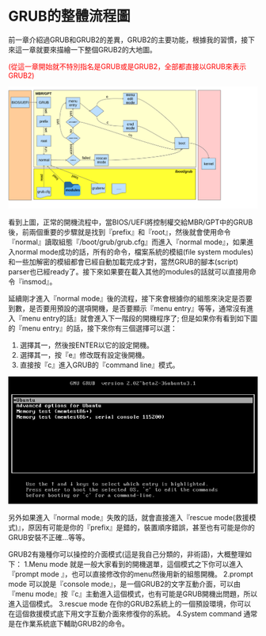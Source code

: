 # GRUB的整體流程圖
前一章介紹過GRUB和GRUB2的差異，GRUB2的主要功能，根據我的習慣，接下來這一章就要來描繪一下整個GRUB2的大地圖。

<font color="red">(從這一章開始就不特別指名是GRUB或是GRUB2，全部都直接以GRUB來表示GRUB2)</font>


![](Imgs/Flow/nboot.png)

看到上圖，正常的開機流程中，當BIOS/UEFI將控制權交給MBR/GPT中的GRUB後，前兩個重要的步驟就是找到『prefix』和『root』，然後就會使用命令『normal』讀取組態『/boot/grub/grub.cfg』而進入『normal mode』，如果進入normal mode成功的話，所有的命令，檔案系統的模組(file system modules)和一些加解密的模組都會已經自動加載完成才對，當然GRUB的腳本(script) parser也已經ready了。接下來如果要在載入其他的modules的話就可以直接用命令『insmod』。

延續剛才進入『normal mode』後的流程，接下來會根據你的組態來決定是否要到數，是否要用預設的選項開機，是否要顯示『menu entry』等等，通常沒有進入『menu entry的話』就會進入下一階段的開機程序了; 但是如果你有看到如下圖的『menu entry』的話，接下來你有三個選擇可以選：
1. 選擇其一，然後按ENTER以它的設定開機。
2. 選擇其一，按『e』修改既有設定後開機。
3. 直接按『c』進入GRUB的『command line』模式。

![](Imgs/Config/config003.PNG)

另外如果進入『normal mode』失敗的話，就會直接進入『rescue mode(救援模式)』，原因有可能是你的『prefix』是錯的，裝置順序錯誤，甚至也有可能是你的GRUB安裝不正確...等等。

GRUB2有幾種你可以操控的介面模式(這是我自己分類的，非術語)，大概整理如下：
1.Menu mode
就是一般大家看到的開機選單，這個模式之下你可以進入『prompt mode
』，也可以直接修改你的menu然後用新的組態開機。
2.prompt mode
可以說是『console mode』，是一個GRUB2的文字互動介面，可以由『menu mode』按『c』主動進入這個模式，也有可能是GRUB開機出問題，所以進入這個模式。
3.rescue mode
在你的GRUB2系統上的一個預設環境，你可以在這個救援模式底下用文字互動介面來修復你的系統。
4.System command
通常是在作業系統底下輔助GRUB2的命令。


